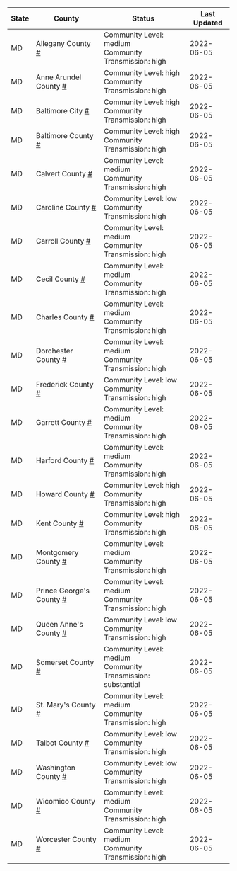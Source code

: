 State | County | Status | Last Updated
--- | --- | --- | --- 
MD | Allegany County <a href="#allegany_county">#</a> | <a name="allegany_county"></a>Community Level: medium<br/>Community Transmission: high | 2022-06-05
MD | Anne Arundel County <a href="#anne_arundel_county">#</a> | <a name="anne_arundel_county"></a>Community Level: high<br/>Community Transmission: high | 2022-06-05
MD | Baltimore City <a href="#baltimore_city">#</a> | <a name="baltimore_city"></a>Community Level: high<br/>Community Transmission: high | 2022-06-05
MD | Baltimore County <a href="#baltimore_county">#</a> | <a name="baltimore_county"></a>Community Level: high<br/>Community Transmission: high | 2022-06-05
MD | Calvert County <a href="#calvert_county">#</a> | <a name="calvert_county"></a>Community Level: medium<br/>Community Transmission: high | 2022-06-05
MD | Caroline County <a href="#caroline_county">#</a> | <a name="caroline_county"></a>Community Level: low<br/>Community Transmission: high | 2022-06-05
MD | Carroll County <a href="#carroll_county">#</a> | <a name="carroll_county"></a>Community Level: medium<br/>Community Transmission: high | 2022-06-05
MD | Cecil County <a href="#cecil_county">#</a> | <a name="cecil_county"></a>Community Level: medium<br/>Community Transmission: high | 2022-06-05
MD | Charles County <a href="#charles_county">#</a> | <a name="charles_county"></a>Community Level: medium<br/>Community Transmission: high | 2022-06-05
MD | Dorchester County <a href="#dorchester_county">#</a> | <a name="dorchester_county"></a>Community Level: medium<br/>Community Transmission: high | 2022-06-05
MD | Frederick County <a href="#frederick_county">#</a> | <a name="frederick_county"></a>Community Level: low<br/>Community Transmission: high | 2022-06-05
MD | Garrett County <a href="#garrett_county">#</a> | <a name="garrett_county"></a>Community Level: medium<br/>Community Transmission: high | 2022-06-05
MD | Harford County <a href="#harford_county">#</a> | <a name="harford_county"></a>Community Level: medium<br/>Community Transmission: high | 2022-06-05
MD | Howard County <a href="#howard_county">#</a> | <a name="howard_county"></a>Community Level: high<br/>Community Transmission: high | 2022-06-05
MD | Kent County <a href="#kent_county">#</a> | <a name="kent_county"></a>Community Level: high<br/>Community Transmission: high | 2022-06-05
MD | Montgomery County <a href="#montgomery_county">#</a> | <a name="montgomery_county"></a>Community Level: medium<br/>Community Transmission: high | 2022-06-05
MD | Prince George's County <a href="#prince_george's_county">#</a> | <a name="prince_george's_county"></a>Community Level: medium<br/>Community Transmission: high | 2022-06-05
MD | Queen Anne's County <a href="#queen_anne's_county">#</a> | <a name="queen_anne's_county"></a>Community Level: low<br/>Community Transmission: high | 2022-06-05
MD | Somerset County <a href="#somerset_county">#</a> | <a name="somerset_county"></a>Community Level: medium<br/>Community Transmission: substantial | 2022-06-05
MD | St. Mary's County <a href="#st._mary's_county">#</a> | <a name="st._mary's_county"></a>Community Level: medium<br/>Community Transmission: high | 2022-06-05
MD | Talbot County <a href="#talbot_county">#</a> | <a name="talbot_county"></a>Community Level: low<br/>Community Transmission: high | 2022-06-05
MD | Washington County <a href="#washington_county">#</a> | <a name="washington_county"></a>Community Level: low<br/>Community Transmission: high | 2022-06-05
MD | Wicomico County <a href="#wicomico_county">#</a> | <a name="wicomico_county"></a>Community Level: medium<br/>Community Transmission: high | 2022-06-05
MD | Worcester County <a href="#worcester_county">#</a> | <a name="worcester_county"></a>Community Level: medium<br/>Community Transmission: high | 2022-06-05
